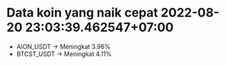 # Data koin yang naik cepat 2022-08-20 23:03:39.462547+07:00

* AION_USDT -> Meningkat 3.96%
* BTCST_USDT -> Meningkat 4.11%
